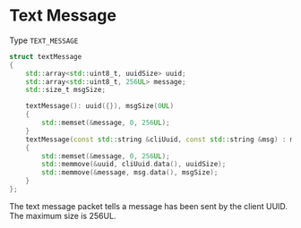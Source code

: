 # Text Message

Type `TEXT_MESSAGE`
```cpp
struct textMessage
{
    std::array<std::uint8_t, uuidSize> uuid;
    std::array<std::uint8_t, 256UL> message;
    std::size_t msgSize;

    textMessage(): uuid({}), msgSize(0UL)
    {
        std::memset(&message, 0, 256UL);
    }
    textMessage(const std::string &cliUuid, const std::string &msg) : msgSize(msg.length())
    {
        std::memset(&message, 0, 256UL);
        std::memmove(&uuid, cliUuid.data(), uuidSize);
        std::memmove(&message, msg.data(), msgSize);
    }
};
```

The text message packet tells a message has been sent by the client UUID. The maximum size is 256UL. 